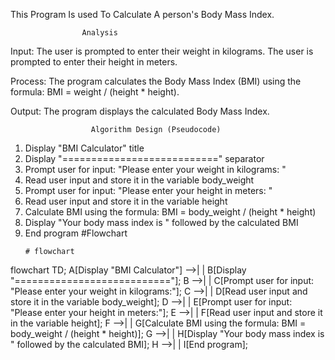 This Program Is used To Calculate A person's Body Mass Index.

                    Analysis

Input:
The user is prompted to enter their weight in kilograms.
The user is prompted to enter their height in meters.

Process:
The program calculates the Body Mass Index (BMI) using the formula: BMI = weight / (height * height).

Output:
The program displays the calculated Body Mass Index.

                      Algorithm Design (Pseudocode)
1. Display "BMI Calculator" title
2. Display "===========================" separator
3. Prompt user for input: "Please enter your weight in kilograms: "
4. Read user input and store it in the variable body_weight
5. Prompt user for input: "Please enter your height in meters: "
6. Read user input and store it in the variable height
7. Calculate BMI using the formula: BMI = body_weight / (height * height)
8. Display "Your body mass index is " followed by the calculated BMI
9. End program
   #Flowchart
   ```mermaid
   # flowchart
flowchart TD;
  A[Display "BMI Calculator"] -->| | B[Display "==========================="];
  B -->| | C[Prompt user for input: "Please enter your weight in kilograms:"];
  C -->| | D[Read user input and store it in the variable body_weight];
  D -->| | E[Prompt user for input: "Please enter your height in meters:"];
  E -->| | F[Read user input and store it in the variable height];
  F -->| | G[Calculate BMI using the formula: BMI = body_weight / (height * height)];
  G -->| | H[Display "Your body mass index is " followed by the calculated BMI];
  H -->| | I[End program];
```
